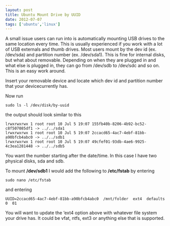 ```yaml
---
layout: post
title: Ubuntu Mount Drive by UUID
date: 2012-07-07
tags: ['ubuntu','linux']
---
```


A small issue users can run into is automatically mounting USB drives to the same location every time. This is usually experienced if you work with a lot of USB externals and thumb drives. Most users mount by the dev id (ex. /dev/sda) and partition number (ex. /dev/sda1). This is fine for internal disks, but what about removable. Depending on when they are plugged in and what else is plugged in, they can go from /dev/sdb to /dev/sdc and so on. This is an easy work around.  

Insert your removable device and locate which dev id and partition number that your device<span style="background-color: white;">currently has.</span>  

Now run  

`sudo ls -l /dev/disk/by-uuid`  



the output should look similar to this  

`lrwxrwxrwx 1 root root 10 Jul 5 19:07 155fb40b-8206-4b92-bc52-c8f507085df1 -> ../../sda1`  
`lrwxrwxrwx 1 root root 10 Jul 5 19:07 2ccacd65-4ac7-4ebf-81bb-a90bfcb4abc0 -> ../../sdb1`  
`lrwxrwxrwx 1 root root 10 Jul 5 19:07 49cfef01-93db-4ae6-9925-4c3ea1281448 -> ../../sdb5`  



You want the number starting after the date/time. In this case I have two physical disks, sda and sdb.  

To mount **/dev/sdb1** I would add the following to **/etc/fstab** by entering  


`sudo nano /etc/fstab`  



and entering  

`UUID=2ccacd65-4ac7-4ebf-81bb-a90bfcb4abc0  /mnt/folder  ext4  defaults  0  01`


You will want to update the &#8216;ext4 option above with whatever file system your drive has. It could be vfat, ntfs, ext3 or anything else that is supported.
